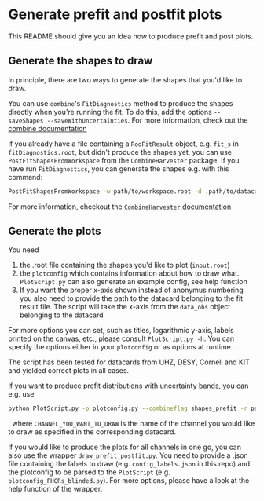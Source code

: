 # Generate prefit and postfit plots

This README should give you an idea how to produce prefit and post plots.

## Generate the shapes to draw

In principle, there are two ways to generate the shapes that you'd like to draw.

You can use `combine`'s `FitDiagnostics` method to produce the shapes directly when you're running the fit.
To do this, add the options `--saveShapes --saveWithUncertainties`.
For more information, check out the [combine documentation](https://cms-analysis.github.io/HiggsAnalysis-CombinedLimit/part3/nonstandard/#plotting)

If you already have a file containing a `RooFitResult` object, e.g. `fit_s` in `fitDiagnostics.root`, but didn't produce the shapes yet, you can use `PostFitShapesFromWorkspace` from the `CombineHarvester` package.
If you have run `FitDiagnostics`, you can generate the shapes e.g. with this command:

```bash
PostFitShapesFromWorkspace -w path/to/workspace.root -d .path/to/datacard.txt -f fitDiagnostics.root:fit_s --postfit --sampling --samples 300 --skip-proc-errs -o outputfile.root
```

For more information, checkout the [`CombineHarvester` documentation](http://cms-analysis.github.io/CombineHarvester/post-fit-shapes-ws.html)

## Generate the plots

You need
1) the .root file containing the shapes you'd like to plot (`input.root`)
2) the `plotconfig` which contains information about how to draw what. `PlotScript.py` can also generate an example config, see help function
3) If you want the proper x-axis shown instead of anonymus numbering you also need to provide the path to the datacard belonging to the fit result file. The script will take the x-axis from the `data_obs` object belonging to the datacard

For more options you can set, such as titles, logarithmic y-axis, labels printed on the canvas, etc., please consult `PlotScript.py -h`. You can specify the options either in your `plotconfig` or as options at runtime.

The script has been tested for datacards from UHZ, DESY, Cornell and KIT and yielded correct plots in all cases.

If you want to produce prefit distributions with uncertainty bands, you can e.g. use

```bash
python PlotScript.py -p plotconfig.py --combineflag shapes_prefit -r path/to/input.root --channelname CHANNEL_YOU_WANT_TO_DRAW --combineDatacard path/to/datacard.txt
```
, where `CHANNEL_YOU_WANT_TO_DRAW` is the name of the channel you would like to draw as specified in the corresponding datacard.

If you would like to produce the plots for all channels in one go, you can also use the wrapper `draw_prefit_postfit.py`.
You need to provide a .json file containing the labels to draw (e.g. `config_labels.json` in this repo) and the plotconfig to be parsed to the `PlotScript` (e.g. `plotconfig_FHCRs_blinded.py`).
For more options, please have a look at the help function of the wrapper.
